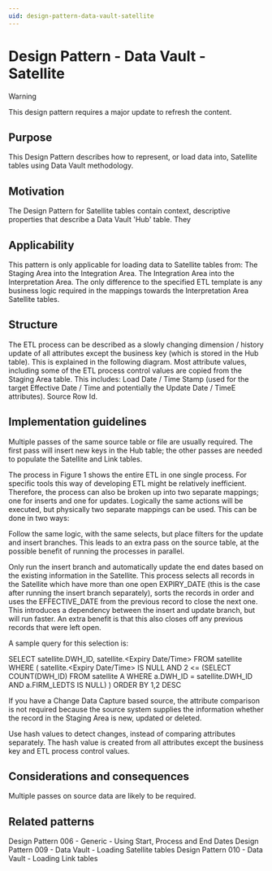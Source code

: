 ```yaml
---
uid: design-pattern-data-vault-satellite
---
```


# Design Pattern - Data Vault - Satellite

> [!WARNING]
> This design pattern requires a major update to refresh the content.

## Purpose

This Design Pattern describes how to represent, or load data into, Satellite tables using Data Vault methodology.

## Motivation

The Design Pattern for Satellite tables contain context, descriptive properties that describe a Data Vault 'Hub' table. They 

## Applicability

This pattern is only applicable for loading data to Satellite tables from:
The Staging Area into the Integration Area.
The Integration Area into the Interpretation Area.
The only difference to the specified ETL template is any business logic required in the mappings towards the Interpretation Area Satellite tables.

## Structure

The ETL process can be described as a slowly changing dimension / history update of all attributes except the business key (which is stored in the Hub table). This is explained in the following diagram. Most attribute values, including some of the ETL process control values are copied from the Staging Area table. This includes:
Load Date / Time Stamp (used for the target Effective Date / Time and potentially the Update Date / TimeE attributes).
Source Row Id.

## Implementation guidelines

Multiple passes of the same source table or file are usually required. The first pass will insert new keys in the Hub table; the other passes are needed to populate the Satellite and Link tables.

The process in Figure 1 shows the entire ETL in one single process. For specific tools this way of developing ETL might be relatively inefficient. Therefore, the process can also be broken up into two separate mappings; one for inserts and one for updates. Logically the same actions will be executed, but physically two separate mappings can be used. This can be done in two ways:

Follow the same logic, with the same selects, but place filters for the update and insert branches. This leads to an extra pass on the source table, at the possible benefit of running the processes in parallel.

Only run the insert branch and automatically update the end dates based on the existing information in the Satellite. This process selects all records in the Satellite which have more than one open EXPIRY_DATE (this is the case after running the insert branch separately), sorts the records in order and uses the EFFECTIVE_DATE from the previous record to close the next one. This introduces a dependency between the insert and update branch, but will run faster. An extra benefit is that this also closes off any previous records that were left open.

A sample query for this selection is:

SELECT satellite.DWH_ID, satellite.<Expiry Date/Time>
FROM  satellite
WHERE  (            satellite.<Expiry Date/Time> IS NULL AND
                            2 <= (SELECT COUNT(DWH_ID)
                                     FROM satellite A WHERE a.DWH_ID = satellite.DWH_ID
                                  AND a.FIRM_LEDTS IS NULL) 
                 )
ORDER BY 1,2 DESC

If you have a Change Data Capture based source, the attribute comparison is not required because the source system supplies the information whether the record in the Staging Area is new, updated or deleted.

Use hash values to detect changes, instead of comparing attributes separately. The hash value is created from all attributes except the business key and ETL process control values.

## Considerations and consequences

Multiple passes on source data are likely to be required.

## Related patterns

Design Pattern 006 - Generic - Using Start, Process and End Dates
Design Pattern 009 - Data Vault - Loading Satellite tables
Design Pattern 010 - Data Vault - Loading Link tables
